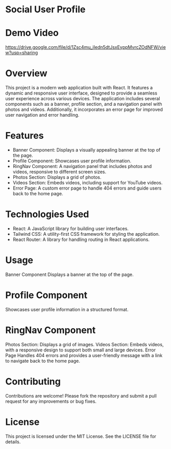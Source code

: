 # Social User Profile

# Demo Video 
https://drive.google.com/file/d/1Zsc4mu_iIedn5dtJsxEyppMvrcZOdNFW/view?usp=sharing

# Overview
This project is a modern web application built with React. It features a dynamic and responsive user interface, designed to provide a seamless user experience across various devices. The application includes several components such as a banner, profile section, and a navigation panel with photos and videos. Additionally, it incorporates an error page for improved user navigation and error handling.

# Features
* Banner Component: Displays a visually appealing banner at the top of the page.
* Profile Component: Showcases user profile information.
* RingNav Component: A navigation panel that includes photos and videos, responsive to different screen sizes.
* Photos Section: Displays a grid of photos.
* Videos Section: Embeds videos, including support for YouTube videos.
* Error Page: A custom error page to handle 404 errors and guide users back to the home page.
# Technologies Used
* React: A JavaScript library for building user interfaces.
* Tailwind CSS: A utility-first CSS framework for styling the application.
* React Router: A library for handling routing in React applications.


# Usage
Banner Component
Displays a banner at the top of the page.

# Profile Component
Showcases user profile information in a structured format.

# RingNav Component
Photos Section: Displays a grid of images.
Videos Section: Embeds videos, with a responsive design to support both small and large devices.
Error Page
Handles 404 errors and provides a user-friendly message with a link to navigate back to the home page.

# Contributing
Contributions are welcome! Please fork the repository and submit a pull request for any improvements or bug fixes.

# License
This project is licensed under the MIT License. See the LICENSE file for details.